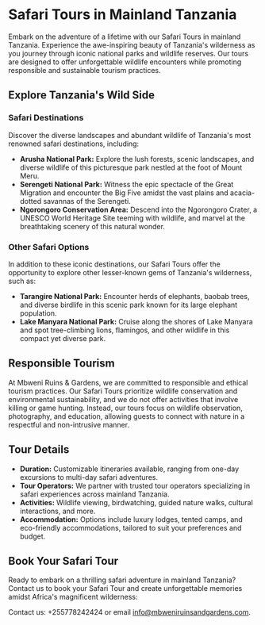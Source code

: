 # Safari Tours in Mainland Tanzania

Embark on the adventure of a lifetime with our Safari Tours in mainland Tanzania. Experience the awe-inspiring beauty of Tanzania's wilderness as you journey through iconic national parks and wildlife reserves. Our tours are designed to offer unforgettable wildlife encounters while promoting responsible and sustainable tourism practices.

## Explore Tanzania's Wild Side

### Safari Destinations

Discover the diverse landscapes and abundant wildlife of Tanzania's most renowned safari destinations, including:

- **Arusha National Park:** Explore the lush forests, scenic landscapes, and diverse wildlife of this picturesque park nestled at the foot of Mount Meru.
- **Serengeti National Park:** Witness the epic spectacle of the Great Migration and encounter the Big Five amidst the vast plains and acacia-dotted savannas of the Serengeti.
- **Ngorongoro Conservation Area:** Descend into the Ngorongoro Crater, a UNESCO World Heritage Site teeming with wildlife, and marvel at the breathtaking scenery of this natural wonder.

### Other Safari Options

In addition to these iconic destinations, our Safari Tours offer the opportunity to explore other lesser-known gems of Tanzania's wilderness, such as:

- **Tarangire National Park:** Encounter herds of elephants, baobab trees, and diverse birdlife in this scenic park known for its large elephant population.
- **Lake Manyara National Park:** Cruise along the shores of Lake Manyara and spot tree-climbing lions, flamingos, and other wildlife in this compact yet diverse park.

## Responsible Tourism

At Mbweni Ruins & Gardens, we are committed to responsible and ethical tourism practices. Our Safari Tours prioritize wildlife conservation and environmental sustainability, and we do not offer activities that involve killing or game hunting. Instead, our tours focus on wildlife observation, photography, and education, allowing guests to connect with nature in a respectful and non-intrusive manner.

## Tour Details

- **Duration:** Customizable itineraries available, ranging from one-day excursions to multi-day safari adventures.
- **Tour Operators:** We partner with trusted tour operators specializing in safari experiences across mainland Tanzania.
- **Activities:** Wildlife viewing, birdwatching, guided nature walks, cultural interactions, and more.
- **Accommodation:** Options include luxury lodges, tented camps, and eco-friendly accommodations, tailored to suit your preferences and budget.

## Book Your Safari Tour

Ready to embark on a thrilling safari adventure in mainland Tanzania? Contact us to book your Safari Tour and create unforgettable memories amidst Africa's magnificent wilderness:

Contact us: +255778242424 or email [info@mbweniruinsandgardens.com](mailto:info@mbweniruinsandgardens.com).
